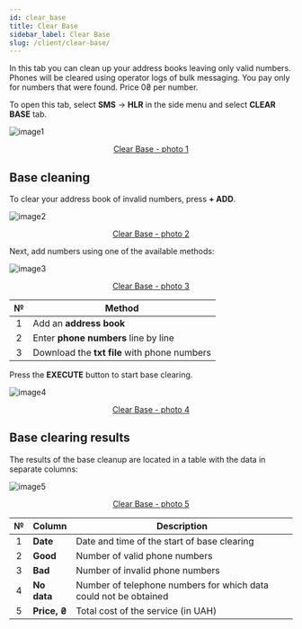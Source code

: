 ```yaml
---
id: clear_base
title: Clear Base
sidebar_label: Clear Base
slug: /client/clear-base/
---
```


In this tab you can clean up your address books leaving only valid numbers. Phones will be cleared using operator logs of bulk messaging. You pay only for numbers that were found. Price 0₴ per number.

To open this tab, select **SMS** → **HLR** in the side menu and select **CLEAR BASE** tab.

![image1](/img/en/client_hlr_clear_base/image1.png "Clear Base") <center><u>Clear Base - photo 1</u></center>

## Base cleaning

To clear your address book of invalid numbers, press **+ ADD**.

![image2](/img/en/client_hlr_clear_base/image2.png "Clear Base") <center><u>Clear Base - photo 2</u></center>

Next, add numbers using one of the available methods:

![image3](/img/en/client_hlr_clear_base/image3.png "Clear Base") <center><u>Clear Base - photo 3</u></center>

|  №  | Method |
| :-: | ------ |
| 1 | Add an **address book** |
| 2 | Enter **phone numbers** line by line |
| 3 | Download the **txt file** with phone numbers |

Press the **EXECUTE** button to start base clearing.

![image4](/img/en/client_hlr_clear_base/image4.png "Clear Base") <center><u>Clear Base - photo 4</u></center>

## Base clearing results

The results of the base cleanup are located in a table with the data in separate columns:

![image5](/img/en/client_hlr_clear_base/image5.png "Clear Base") <center><u>Clear Base - photo 5</u></center>

|  №  | Column | Description |
| :-: | ------ | ----------- |
| 1 | **Date** | Date and time of the start of base clearing |
| 2 | **Good** | Number of valid phone numbers |
| 3 | **Bad** | Number of invalid phone numbers |
| 4 | **No data** | Number of telephone numbers for which data could not be obtained |
| 5 | **Price, ₴** | Total cost of the service (in UAH) |
